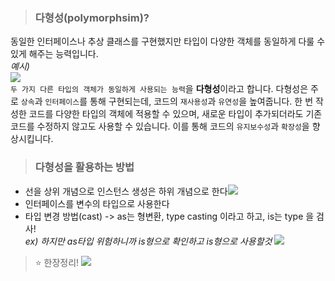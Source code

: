 > ###  다형성(polymorphsim)?
동일한 인터페이스나 추상 클래스를 구현했지만 타입이 다양한 객체를 동일하게 다룰 수 있게 해주는 능력입니다.<br>
_예시)_<br> ![](https://velog.velcdn.com/images/hee462/post/2a3a4713-e1ef-427b-97cc-b61e33bec40d/image.png)<br>
`두 가지 다른 타입의 객체가 동일하게 사용되는 능력`을 **다형성**이라고 합니다.
다형성은 주로 `상속`과 `인터페이스`를 통해 구현되는데, 
코드의 `재사용성`과 `유연성`을 높여줍니다.
한 번 작성한 코드를 다양한 타입의 객체에 적용할 수 있으며,
새로운 타입이 추가되더라도 기존 코드를 수정하지 않고도 사용할 수 있습니다. 이를 통해 코드의 `유지보수성`과 `확장성`을 향상시킵니다.

> ###   다형성을 활용하는 방법
- 선을 상위 개념으로 인스턴스 생성은 하위 개념으로 한다![](https://velog.velcdn.com/images/hee462/post/4a027932-147a-4196-aca4-af75672b9158/image.png)
- 인터페이스를 변수의 타입으로 사용한다
- 타입 변경 방법(cast) ->  as는 형변환, type casting 이라고 하고, is는 type 을 검사!<br>
_ex) 하지만 as타입 위험하니까 is형으로 확인하고 is형으로 사용할것_
 ![](https://velog.velcdn.com/images/hee462/post/2a90eb41-d787-469e-9cef-69caf163dd75/image.png)
 
>  ⭐️ 한장정리!
 ![](https://velog.velcdn.com/images/hee462/post/1f7ec237-1764-4104-adab-8de649097f31/image.png)
